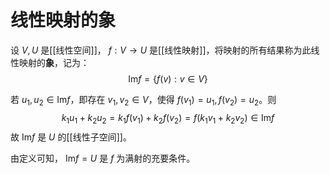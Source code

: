 # 线性映射的象

设 $V,U$ 是[[线性空间]]， $f : V \to U$ 是[[线性映射]]，将映射的所有结果称为此线性映射的**象**，记为：
$$ \mathrm{Im}f=\{ f(v) : v \in V\} $$

若 $u_1,u_2 \in \mathrm{Im}f$，即存在 $v_1,v_2 \in V$，使得 $f(v_1)=u_1,f(v_2)=u_2$。则
$$ k_1u_1+k_2u_2=k_1f(v_1)+k_2f(v_2)=f(k_1v_1+k_2v_2) \in \mathrm{Im}f $$
故 $\mathrm{Im}f$ 是 $U$ 的[[线性子空间]]。

由定义可知， $\mathrm{Im}f=U$ 是 $f$ 为满射的充要条件。

